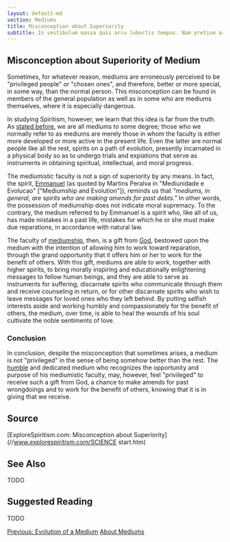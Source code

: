 ```yaml
---
layout: default-md
section: Mediums
title: Misconception about Superiority
subtitle: In vestibulum massa quis arcu lobortis tempus. Nam pretium arcu in odio vulputate luctus.
---
```


## Misconception about Superiority of Medium
Sometimes, for whatever reason, mediums are erroneously perceived to be "privileged people" or "chosen ones", and therefore,  better or more special, in some way, than the normal person. This misconception can be found in members of the general population as well as in some who are mediums themselves, where it is especially dangerous.  

In studying Spiritism, however, we learn that this idea is far from the truth. As [stated before](who-is-medium), we are all mediums to some degree; those who we normally refer to as mediums are merely those in whom the faculty is either more developed or more active in the present life.  Even the latter are normal people like all the rest, spirits on a path of evolution, presently incarnated in a physical body so as to undergo trials and expiations that serve as instruments in obtaining spiritual, intellectual, and moral progress. 

The mediumistic faculty is not a sign of superiority by any means.  In fact, the spirit, [Emmanuel](/profiles/emmanuel) (as quoted by Martins Peralva in "Mediunidade e Evolucao" ["Mediumship and Evolution"]), reminds us that _"mediums, in general, are spirits who are making amends for past debts."_  In other words, the possession of mediumship does not indicate moral supremacy. To the contrary, the medium referred to by Emmanuel is a spirit who, like all of us, has made mistakes in a past life, mistakes for which he or she must make due reparations, in accordance with natural law.

The faculty of [mediumship](/spiritism/mediumship), then, is a gift from [God](/about/god), bestowed upon the medium with the intention of allowing him to work toward reparation, through the grand opportunity that it offers him or her to work for the benefit of others.  With this gift, mediums are able to work, together with higher spirits, to bring morally inspiring and educationally enlightening messages to fellow human beings, and they are able to serve as instruments for suffering, discarnate spirits who communicate through them and receive counseling in return, or for other discarnate spirits who wish to leave messages for loved ones who they left behind.  By putting selfish interests aside and working  humbly and compassionately for the benefit of others, the medium, over time, is able to heal the wounds of his soul cultivate the noble sentiments of love.

### Conclusion
In conclusion, despite the misconception that sometimes arises, a medium is not "privileged" in the sense of being somehow better than the rest.  The [humble](/virtues/humility) and dedicated medium who recognizes the opportunity and purpose of his mediumistic faculty, may, however, feel "privileged" to receive such a gift from God, a chance to make amends for past wrongdoings and to work for the benefit of others, knowing that it is in giving that we receive.  


## Source
[ExploreSpiritism.com: Misconception about Superiority](//www.explorespiritism.com/SCIENCE start.htm)

## See Also
TODO


## Suggested Reading
TODO


<a href="evolution" class="button">Previous: Evolution of a Medium</a>
<a href="./" class="button special">About Mediums</a>